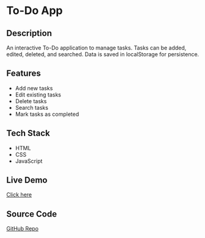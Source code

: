 # To-Do App

## Description
An interactive To-Do application to manage tasks. Tasks can be added, edited, deleted, and searched. Data is saved in localStorage for persistence.

## Features
- Add new tasks
- Edit existing tasks
- Delete tasks
- Search tasks
- Mark tasks as completed

## Tech Stack
- HTML
- CSS
- JavaScript

## Live Demo
[Click here](https://syedmohammed098.github.io/todo-app/)

## Source Code
[GitHub Repo](https://github.com/syedmohammed098/todo-app)



